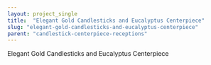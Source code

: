 ```yaml
---
layout: project_single
title:  "Elegant Gold Candlesticks and Eucalyptus Centerpiece"
slug: "elegant-gold-candlesticks-and-eucalyptus-centerpiece"
parent: "candlestick-centerpiece-receptions"
---
```

Elegant Gold Candlesticks and Eucalyptus Centerpiece